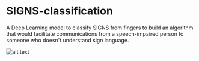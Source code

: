# SIGNS-classification

A Deep Learning model to classify SIGNS from fingers to build an algorithm that would facilitate communications from a speech-impaired person to someone who doesn't understand sign language.

![alt text](http://https://mltmrxxwiegtcbpsoifveu.coursera-apps.org/view/week7/images/hands.png/to/img.png)
